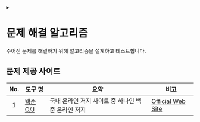 <link rel="stylesheet" type="text/css" href="/css/header.css">
<link rel="stylesheet" type="text/css" href="/css/bootstrap/5.3.0-alpha1/bootstrap.css">
<div class="sticky-top bg-white pt-1 pb-2" id="header-div-max"></div>
<details id="display-none"><summary></summary>
  <script src="/js/header.js" defer="defer"></script>
  <script src="/js/bootstrap/5.3.0-alpha1/bootstrap.bundle.js" defer="defer"></script>
</details>

# 문제 해결 알고리즘
주어진 문제를 해결하기 위해 알고리즘을 설계하고 테스트합니다.

## 문제 제공 사이트

| No. | 도구 명 | 요약 | 비고 |
| :---: | --- | --- | --- |
| 1 | [백준 O/J](./acmicpc/ "https://max-jayee.github.io/problem_solving/acmicpc") | 국내 온라인 저지 사이트 중 하나인 백준 온라인 저지 | [Official Web Site](https://www.acmicpc.net/ "https://www.acmicpc.net/") |

<!-- TODO: topcoder -->
<!-- TODO: codeforces -->